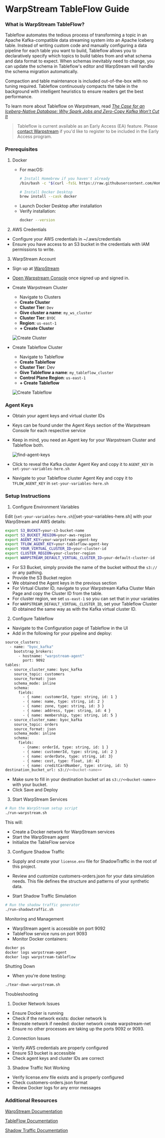 # WarpStream TableFlow Guide

### What is WarpStream TableFlow?
Tableflow automates the tedious process of transforming a topic in an Apache Kafka-compatible data streaming system into an Apache Iceberg table. Instead of writing custom code and manually configuring a data pipeline for each table you want to build, Tableflow allows you to declaratively specify which topics to build tables from and what schema and data format to expect. When schemas inevitably need to change, you can update the schema in Tableflow's editor and WarpStream will handle the schema migration automatically.

Compaction and table maintenance is included out-of-the-box with no tuning required. Tableflow continuously compacts the table in the background with intelligent heuristics to ensure readers get the best performance.

To learn more about Tableflow on Warpstream, read *[The Case for an Iceberg-Native Database: Why Spark Jobs and Zero-Copy Kafka Won’t Cut It](https://www.warpstream.com/blog/the-case-for-an-iceberg-native-database-why-spark-jobs-and-zero-copy-kafka-wont-cut-it)*


>Tableflow is current available as an Early Access (EA) feature. Please [contact Warpstream](https://www.warpstream.com/contact-us) if you'd like to register to be included in the Early Access program.

### Prerequisites
1. Docker
    - For macOS:
        ```bash
        # Install Homebrew if you haven't already
        /bin/bash -c "$(curl -fsSL https://raw.githubusercontent.com/Homebrew/install/HEAD/install.sh)"

        # Install Docker Desktop
        brew install --cask docker
        ```
    - Launch Docker Desktop after installation
    - Verify installation:
        ```bash
        docker --version
        ```

2. AWS Credentials

- Configure your AWS credentials in ~/.aws/credentials
- Ensure you have access to an S3 bucket in the credentials with IAM permissions to write.

3. WarpStream Account

- Sign up at [WarpStream](https://console.warpstream.com/signup)
- [Open Warpstream Console](https://console.warpstream.com/) once signed up and signed in.
- Create Warpstream Cluster
    - Navigate to Clusters
    - **Create Cluster**
    - **Cluster Tier**: `Dev`
    - **Give cluster a name**: `my_ws_cluster`
    - **Cluster Tier**: `BYOC`
    - **Region**: `us-east-1`
    - **+ Create Cluster**

    ![Create Cluster](img/create-cluster.png)

- Create Tableflow Cluster
    - Navigate to Tableflow
    - **Create Tableflow**
    - **Cluster Tier**: Dev
    - **Give Tableflow a name**: `my_tableflow_cluster`
    - **Control Plane Region**: `us-east-1`
    - **+ Create Tableflow**

    ![Create Tableflow](img/create-tableflow.png)

### Agent Keys
- Obtain your agent keys and virtual cluster IDs
- Keys can be found under the Agent Keys section of the Warpstream Console for each respective service

- Keep in mind, you need an Agent key for your Warpstream Cluster and Tableflow both.

    ![find-agent-keys](img/find-agent-keys.png)

- Click to reveal the Kafka cluster Agent Key and copy it to `AGENT_KEY` in `set-your-variables-here.sh`
- Navigate to your Tableflow cluster Agent Key and copy it to `TFLOW_AGENT_KEY` in `set-your-variables-here.sh`


### Setup Instructions
1. Configure Environment Variables

Edit (`set-your-variables-here.sh`)[set-your-variables-here.sh] with your WarpStream and AWS details:
```bash
export S3_BUCKET=your-s3-bucket-name
export S3_BUCKET_REGION=your-aws-region
export AGENT_KEY=your-warpstream-agent-key
export TFLOW_AGENT_KEY=your-tableflow-agent-key
export YOUR_VIRTUAL_CLUSTER_ID=your-cluster-id
export CLUSTER_REGION=your-cluster-region
export WARPSTREAM_DEFAULT_VIRTUAL_CLUSTER_ID=your-default-cluster-id
```

- For S3 Bucket, simply provide the name of the bucket without the `s3://` or any pathing.
- Provide the S3 Bucket region
- We obtained the Agent keys in the previous section
- For Virtual Cluster ID, navigate to your Warpstream Kafka Cluster Main Page and copy the Cluster ID from the table.
- For cluster region, we set `us-east-1` so you can set that in your variables
- For `WARPSTREAM_DEFAULT_VIRTUAL_CLUSTER_ID`, set your Tableflow Cluster ID obtained the same way as with the Kafka virtual cluster ID.


2. Configure Tableflow 
- Navigate to the Configuration page of Tableflow in the UI
- Add in the following for your pipeline and deploy:

```bash
source_clusters:
  - name: "byoc_kafka"
    bootstrap_brokers:
      - hostname: "warpstream-agent"
        port: 9092
tables:
  - source_cluster_name: byoc_kafka
    source_topic: customers
    source_format: json
    schema_mode: inline
    schema:
      fields:
        - { name: customerId, type: string, id: 1 }
        - { name: name, type: string, id: 2 }
        - { name: zone, type: string, id: 3 }
        - { name: address, type: string, id: 4 }
        - { name: membership, type: string, id: 5 }
  - source_cluster_name: byoc_kafka
    source_topic: orders
    source_format: json
    schema_mode: inline
    schema:
      fields:
        - {name: orderId, type: string, id: 1 }
        - { name: customerId, type: string, id: 2 }
        - { name: orderDate, type: string, id: 3}
        - { name: cost, type: float, id: 4}
        - { name: creditCardNumber, type: string, id: 5}
destination_bucket_url: s3://<<bucket-name>>
```

- Make sure to fill in your destination bucket url as `s3://<<bucket-name>>` with your bucket.
- Click Save and Deploy

3. Start WarpStream Services

```bash
# Run the WarpStream setup script
./run-warpstream.sh
```
This will:

- Create a Docker network for WarpStream services
- Start the WarpStream agent
- Initialize the TableFlow service

3. Configure Shadow Traffic

- Supply and create your `license.env` file for ShadowTraffic in the root of this project.

- Review and customize customers-orders.json for your data simulation needs. This file defines the structure and patterns of your synthetic data.

- Start Shadow Traffic Simulation

```bash
# Run the shadow traffic generator
./run-shadowtraffic.sh
```

Monitoring and Management
- WarpStream agent is accessible on port 9092
- TableFlow service runs on port 9093
- Monitor Docker containers:

```bash
docker ps
docker logs warpstream-agent
docker logs warpstream-tableflow
```

Shutting Down
- When you're done testing:

```bash
./tear-down-warpstream.sh
```


Troubleshooting
1. Docker Network Issues

- Ensure Docker is running
- Check if the network exists: docker network ls
- Recreate network if needed: docker network create warpstream-net
- Ensure no other processes are taking up the ports 9092 or 9093.

2. Connection Issues
- Verify AWS credentials are properly configured
- Ensure S3 bucket is accessible
- Check agent keys and cluster IDs are correct

3. Shadow Traffic Not Working
- Verify license.env file exists and is properly configured
- Check customers-orders.json format
- Review Docker logs for any error messages


### Additional Resources
[WarpStream Documentation](https://docs.warpstream.com/warpstream/)

[TableFlow Documentation](https://docs.warpstream.com/warpstream/tableflow/tableflow)

[Shadow Traffic Documentation](https://docs.shadowtraffic.io/)